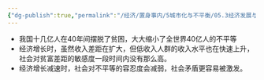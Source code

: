 ```yaml
---
{"dg-publish":true,"permalink":"/经济/置身事内/5城市化与不平衡/05.3经济发展与贫富差距/","dgPassFrontmatter":true}
---
```


- 我国十几亿人在40年间摆脱了贫困，大大缩小了全世界40亿人的不平等
- 经济增长时，虽然收入差距在扩大，但低收入人群的收入水平也在快速上升，社会对贫富差距的敏感度一段时间内没有那么高。
- 经济增长减速时，社会对不平等的容忍度会减弱，社会矛盾更容易被激发。
